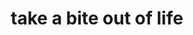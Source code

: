 ---
pid: ls64
title: take a bite out of life
location_transcription: 
coordinates: "[-75.170801292395, 39.957763908156]"
zipcode: '10469'
gen_neighborhood: 
neighborhood: 
outside_phl: 'Bronx NY '
age: 
age_range: 
instagram: 
image_file_name: ls_64.jpg
proposal_transcription: Big Bronze Pretzel (with a bite mark in it)
topic: Food
topic_summary: 0, 0
type: Sculpture Statue
keywords_other: 
credit: 
image_labels: 
twitter: 
facebook: 
permalink: "/monuments/ls64/"
layout: item-page
---